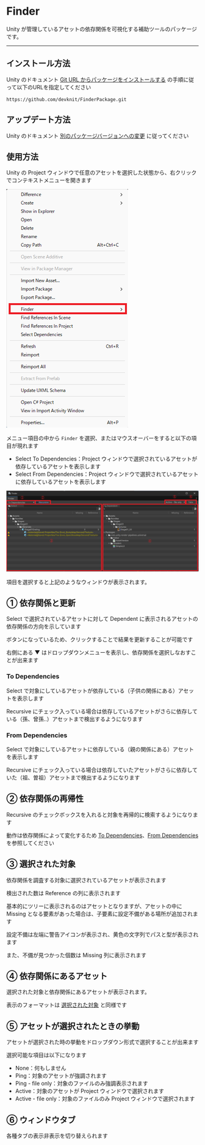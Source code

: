 # Finder

Unity が管理しているアセットの依存関係を可視化する補助ツールのパッケージです。

---

## インストール方法

Unity のドキュメント [Git URL からパッケージをインストールする](https://docs.unity3d.com/ja/current/Manual/upm-ui-giturl.html) の手順に従って以下のURLを指定してください

```
https://github.com/devknit/FinderPackage.git
```

## アップデート方法

Unity のドキュメント [別のパッケージバージョンへの変更](https://docs.unity3d.com/ja/current/Manual/upm-ui-update.html) に従ってください

## 使用方法

Unity の Project ウィンドウで任意のアセットを選択した状態から、右クリックでコンテキストメニューを開きます

![](Documentation/Context.png)

メニュー項目の中から `Finder` を選択、またはマウスオーバーをすると以下の項目が現れます

- Select To Dependencies：Project ウィンドウで選択されているアセットが依存しているアセットを表示します
- Select From Dependencies：Project ウィンドウで選択されているアセットに依存しているアセットを表示します

![](Documentation/Window.png)

項目を選択すると上記のようなウィンドウが表示されます。

## ① 依存関係と更新

Select で選択されているアセットに対して Dependent に表示されるアセットの依存関係の方向を示しています

ボタンになっているため、クリックすることで結果を更新することが可能です

右側にある ▼ はドロップダウンメニューを表示し、依存関係を選択しなおすことが出来ます

### To Dependencies

Select で対象にしているアセットが依存している（子供の関係にある）アセットを表示します

Recursive にチェック入っている場合は依存しているアセットがさらに依存している（孫、曾孫..）アセットまで検出するようになります

### From Dependencies

Select で対象にしているアセットに依存している（親の関係にある）アセットを表示します

Recursive にチェック入っている場合は依存していたアセットがさらに依存していた（祖、曽祖）アセットまで検出するようになります

## ② 依存関係の再帰性

Recursive のチェックボックスを入れると対象を再帰的に検索するようになります

動作は依存関係によって変化するため [To Dependencies](#to-dependencies)、[From Dependencies](#from-dependencies) を参照してください

## ③ 選択された対象

依存関係を調査する対象に選択されているアセットが表示されます

検出された数は Reference の列に表示されます

基本的にツリーに表示されるのはアセットとなりますが、アセットの中に Missing となる要素があった場合は、子要素に設定不備がある場所が追加されます

設定不備は左端に警告アイコンが表示され、黄色の文字列でパスと型が表示されます

また、不備が見つかった個数は Missing 列に表示されます

## ④ 依存関係にあるアセット

選択された対象と依存関係にあるアセットが表示されます。

表示のフォーマットは [選択された対象](#-選択された対象) と同様です

## ⑤ アセットが選択されたときの挙動

アセットが選択された時の挙動をドロップダウン形式で選択することが出来ます

選択可能な項目は以下になります

- None：何もしません
- Ping：対象のアセットが強調されます
- Ping - file only：対象のファイルのみ強調表示されます
- Active：対象のアセットが Project ウィンドウで選択されます
- Active - file only：対象のファイルのみ Project ウィンドウで選択されます

## ⑥ ウィンドウタブ

各種タブの表示非表示を切り替えられます
